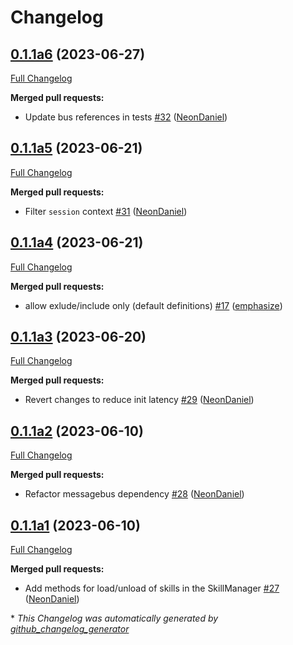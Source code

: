 # Changelog

## [0.1.1a6](https://github.com/NeonGeckoCom/neon-mana-utils/tree/0.1.1a6) (2023-06-27)

[Full Changelog](https://github.com/NeonGeckoCom/neon-mana-utils/compare/0.1.1a5...0.1.1a6)

**Merged pull requests:**

- Update bus references in tests [\#32](https://github.com/NeonGeckoCom/neon-mana-utils/pull/32) ([NeonDaniel](https://github.com/NeonDaniel))

## [0.1.1a5](https://github.com/NeonGeckoCom/neon-mana-utils/tree/0.1.1a5) (2023-06-21)

[Full Changelog](https://github.com/NeonGeckoCom/neon-mana-utils/compare/0.1.1a4...0.1.1a5)

**Merged pull requests:**

- Filter `session` context [\#31](https://github.com/NeonGeckoCom/neon-mana-utils/pull/31) ([NeonDaniel](https://github.com/NeonDaniel))

## [0.1.1a4](https://github.com/NeonGeckoCom/neon-mana-utils/tree/0.1.1a4) (2023-06-21)

[Full Changelog](https://github.com/NeonGeckoCom/neon-mana-utils/compare/0.1.1a3...0.1.1a4)

**Merged pull requests:**

- allow exlude/include only \(default definitions\) [\#17](https://github.com/NeonGeckoCom/neon-mana-utils/pull/17) ([emphasize](https://github.com/emphasize))

## [0.1.1a3](https://github.com/NeonGeckoCom/neon-mana-utils/tree/0.1.1a3) (2023-06-20)

[Full Changelog](https://github.com/NeonGeckoCom/neon-mana-utils/compare/0.1.1a2...0.1.1a3)

**Merged pull requests:**

- Revert changes to reduce init latency [\#29](https://github.com/NeonGeckoCom/neon-mana-utils/pull/29) ([NeonDaniel](https://github.com/NeonDaniel))

## [0.1.1a2](https://github.com/NeonGeckoCom/neon-mana-utils/tree/0.1.1a2) (2023-06-10)

[Full Changelog](https://github.com/NeonGeckoCom/neon-mana-utils/compare/0.1.1a1...0.1.1a2)

**Merged pull requests:**

- Refactor messagebus dependency [\#28](https://github.com/NeonGeckoCom/neon-mana-utils/pull/28) ([NeonDaniel](https://github.com/NeonDaniel))

## [0.1.1a1](https://github.com/NeonGeckoCom/neon-mana-utils/tree/0.1.1a1) (2023-06-10)

[Full Changelog](https://github.com/NeonGeckoCom/neon-mana-utils/compare/0.1.0...0.1.1a1)

**Merged pull requests:**

- Add methods for load/unload of skills in the SkillManager [\#27](https://github.com/NeonGeckoCom/neon-mana-utils/pull/27) ([NeonDaniel](https://github.com/NeonDaniel))



\* *This Changelog was automatically generated by [github_changelog_generator](https://github.com/github-changelog-generator/github-changelog-generator)*
